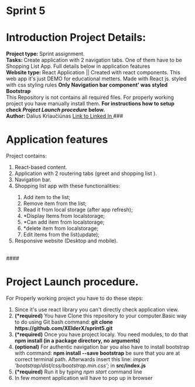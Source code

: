# Sprint 5

##
<h1>Introduction Project Details: </h1>
<span><b>Project type: </b> Sprint assignment.  </span><br>
<span><b>Tasks: </b> Create application with 2 navigation tabs. One of them have to be Shopping List App. Full details below in application features</span> <br>
<span> <b> Website type: </b> React Application || Created with react components. This web app it's just DEMO for educational metters. Made with React js. styled with css styling rules <b>Only Navigation bar component' was styled Bootstrap </b> </span> <br>
<span>This Repository is not contains all required files. For properly working project you have manually install them. <b> For instructions how to setup check <i>Project Launch procedure</i> below.</b> <br>
<span>
<span><strong>Author: </strong> Dalius Kriaučiūnas <a href="https://www.linkedin.com/in/dalius-kriauciunas/">Link to Linked In </a></span>
###


<h1>Application features </h1>
<span> Project contains: </span>
<ol>
  <li>React-based content. </li>
  <li>Application with 2 routering tabs (greet and shopping list ). </li>
  <li>Navigation bar. </li>
  <li>Shopping list app with these functionalities: </li>
  <ol>
<li>Add item to the list;</li>
<li>Remove item from the list;</li>
<li>Read it from local storage (after app refresh);</li>
<li>*Display Items from localstorage;</li>
<li>*Can add item from localstorage;</li>
<li>*delete item from localstorage;</li>
<li>Edit items from the list(update);</li>
</ol>
  <li>Responsive website (Desktop and mobile).</li>
</ol>

<br>
####
<h1> Project Launch procedure. </h1>
<span> For Properly working project you have to do these steps: </span>
<ol>
  <li>Since it's use react library you can't directly check application view.</li>
  <li><b>(*required)</b> You have Clone this repository to your computer.Basic way to do using Git bash command:<b> git clone https://github.com/XElderX/sprint5.git  </b> </li>
  <li><b>(*required)</b> Once you have project localy. You need modules, to do that  <b> npm install (in a package directory, no arguments) </b></li>
  <li><b>(optional)</b> For authentic navigation bar you also have to install bootstrap with command: <b> npm install --save bootstrap</b> be sure that you are at correct terminal path. Afterwards insert this line: <i> import 'bootstrap/dist/css/bootstrap.min.css';</i> in <b> src/index.js </b> </li>
  <li><b>(*required)</b> Run it by typing <i> npm start</i> command line </li>
  <li>In few moment application will have to pop up in browser </li>
</ol>


####